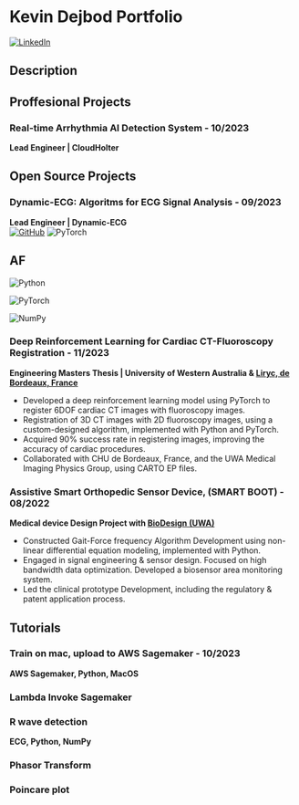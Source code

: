 # Kevin Dejbod Portfolio
[![LinkedIn](https://img.shields.io/badge/-LinkedIn-blue?style=flat&logo=linkedin)](https://linkedin.com/in/kevin-dejbod)

## Description




## Proffesional Projects
### Real-time Arrhythmia AI Detection System - 10/2023
**Lead Engineer | CloudHolter**




## Open Source Projects
### Dynamic-ECG: Algoritms for ECG Signal Analysis - 09/2023
**Lead Engineer | Dynamic-ECG** \
[![GitHub](https://img.shields.io/badge/-GitHub-181717?style=flat&logo=github)](https://github.com/Heartbeatman/dynamic_ecg) ![PyTorch](https://img.shields.io/badge/-PyTorch-EE4C2C?style=flat&logo=pytorch&logoColor=white)

## AF
![Python](https://img.shields.io/badge/-Python-3776AB?style=flat&logo=python&logoColor=white)

![PyTorch](https://img.shields.io/badge/-PyTorch-EE4C2C?style=flat&logo=pytorch&logoColor=white)

![NumPy](https://img.shields.io/badge/-NumPy-013243?style=flat&logo=numpy&logoColor=white)


### Deep Reinforcement Learning for Cardiac CT-Fluoroscopy Registration - 11/2023
**Engineering Masters Thesis | University of Western Australia & [Liryc, de Bordeaux, France](https://www.ihu-liryc.fr/en/)**

- Developed a deep reinforcement learning model using PyTorch to register 6DOF cardiac CT images with fluoroscopy images.
- Registration of 3D CT images with 2D fluoroscopy images, using a custom-designed algorithm, implemented with Python and PyTorch.
- Acquired 90% success rate in registering images, improving the accuracy of cardiac procedures.
- Collaborated with CHU de Bordeaux, France, and the UWA Medical Imaging Physics Group, using CARTO EP files.

### Assistive Smart Orthopedic Sensor Device, (SMART BOOT) - 08/2022
**Medical device Design Project with [BioDesign (UWA)](https://www.perthbiodesign.au)**

- Constructed Gait-Force frequency Algorithm Development using non-linear differential equation modeling, implemented with Python.
- Engaged in signal engineering & sensor design. Focused on high bandwidth data optimization. Developed a biosensor area monitoring system.
- Led the clinical prototype Development, including the regulatory & patent application process.




## Tutorials

### Train on mac, upload to AWS Sagemaker - 10/2023
**AWS Sagemaker, Python, MacOS**

### Lambda Invoke Sagemaker


### R wave detection
**ECG, Python, NumPy**


### Phasor Transform

### Poincare plot






